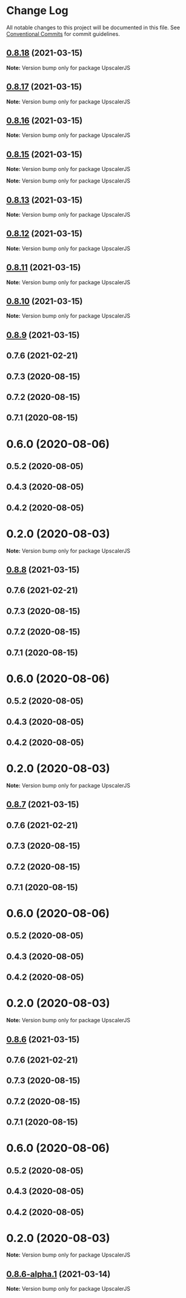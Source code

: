 # Change Log

All notable changes to this project will be documented in this file.
See [Conventional Commits](https://conventionalcommits.org) for commit guidelines.

## [0.8.18](https://github.com/thekevinscott/UpscalerJS/compare/v0.8.17...v0.8.18) (2021-03-15)

**Note:** Version bump only for package UpscalerJS





## [0.8.17](https://github.com/thekevinscott/UpscalerJS/compare/v0.8.12...v0.8.17) (2021-03-15)

**Note:** Version bump only for package UpscalerJS





## [0.8.16](https://github.com/thekevinscott/UpscalerJS/compare/v0.8.15...v0.8.16) (2021-03-15)

**Note:** Version bump only for package UpscalerJS





## [0.8.15](https://github.com/thekevinscott/UpscalerJS/compare/v0.8.14...v0.8.15) (2021-03-15)

**Note:** Version bump only for package UpscalerJS







**Note:** Version bump only for package UpscalerJS





## [0.8.13](https://github.com/thekevinscott/UpscalerJS/compare/v0.8.14...v0.8.13) (2021-03-15)

**Note:** Version bump only for package UpscalerJS





## [0.8.12](https://github.com/thekevinscott/UpscalerJS/compare/v0.8.9...v0.8.12) (2021-03-15)

**Note:** Version bump only for package UpscalerJS





## [0.8.11](https://github.com/thekevinscott/UpscalerJS/compare/v0.8.9...v0.8.11) (2021-03-15)

**Note:** Version bump only for package UpscalerJS





## [0.8.10](https://github.com/thekevinscott/UpscalerJS/compare/v0.8.9...v0.8.10) (2021-03-15)

**Note:** Version bump only for package UpscalerJS





## [0.8.9](https://github.com/thekevinscott/UpscalerJS/compare/v0.1.2...v0.8.9) (2021-03-15)



## 0.7.6 (2021-02-21)



## 0.7.3 (2020-08-15)



## 0.7.2 (2020-08-15)



## 0.7.1 (2020-08-15)



# 0.6.0 (2020-08-06)



## 0.5.2 (2020-08-05)



## 0.4.3 (2020-08-05)



## 0.4.2 (2020-08-05)



# 0.2.0 (2020-08-03)

**Note:** Version bump only for package UpscalerJS





## [0.8.8](https://github.com/thekevinscott/UpscalerJS/compare/v0.1.2...v0.8.8) (2021-03-15)



## 0.7.6 (2021-02-21)



## 0.7.3 (2020-08-15)



## 0.7.2 (2020-08-15)



## 0.7.1 (2020-08-15)



# 0.6.0 (2020-08-06)



## 0.5.2 (2020-08-05)



## 0.4.3 (2020-08-05)



## 0.4.2 (2020-08-05)



# 0.2.0 (2020-08-03)

**Note:** Version bump only for package UpscalerJS





## [0.8.7](https://github.com/thekevinscott/UpscalerJS/compare/v0.1.2...v0.8.7) (2021-03-15)



## 0.7.6 (2021-02-21)



## 0.7.3 (2020-08-15)



## 0.7.2 (2020-08-15)



## 0.7.1 (2020-08-15)



# 0.6.0 (2020-08-06)



## 0.5.2 (2020-08-05)



## 0.4.3 (2020-08-05)



## 0.4.2 (2020-08-05)



# 0.2.0 (2020-08-03)

**Note:** Version bump only for package UpscalerJS





## [0.8.6](https://github.com/thekevinscott/UpscalerJS/compare/v0.1.2...v0.8.6) (2021-03-15)



## 0.7.6 (2021-02-21)



## 0.7.3 (2020-08-15)



## 0.7.2 (2020-08-15)



## 0.7.1 (2020-08-15)



# 0.6.0 (2020-08-06)



## 0.5.2 (2020-08-05)



## 0.4.3 (2020-08-05)



## 0.4.2 (2020-08-05)



# 0.2.0 (2020-08-03)

**Note:** Version bump only for package UpscalerJS





## [0.8.6-alpha.1](https://github.com/thekevinscott/UpscalerJS/compare/v0.8.6-alpha.0...v0.8.6-alpha.1) (2021-03-14)

**Note:** Version bump only for package UpscalerJS
